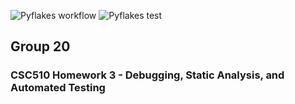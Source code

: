 ![Pyflakes workflow](https://img.shields.io/github/actions/workflow/status/SE-Group20/git-homework3/pyflakes.yml?label=Pyflakes)
![Pyflakes test](https://github.com/SE-Group20/git-homework3/actions/workflows/pyflakes.yml/badge.svg)

## Group 20

### CSC510 Homework 3 - Debugging, Static Analysis, and Automated Testing

